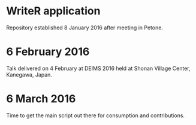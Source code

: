 # WriteR application 

Repository established 8 January 2016 after meeting in Petone.


# 6 February 2016

Talk delivered on 4 February at DEIMS 2016 held at Shonan Village Center, Kanegawa, Japan.

# 6 March 2016

Time to get the main script out there for consumption and contributions.

